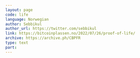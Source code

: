```yaml
---
layout: page
code: life
language: Norwegian
author: Sebbikul
author_url: https://twitter.com/sebbikul
link: https://bitcoinplassen.no/2022/07/26/proof-of-life/
archive: https://archive.ph/CBPFR
type: text
part: 
---
```

